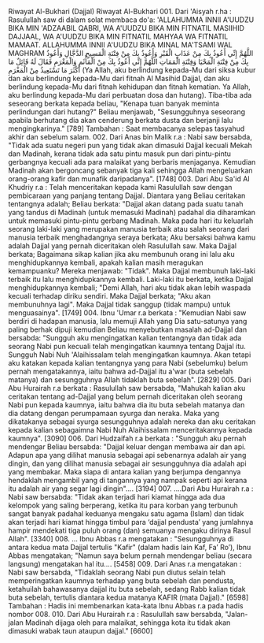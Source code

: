 Riwayat Al-Bukhari (Dajjal) Riwayat Al-Bukhari 001. Dari 'Aisyah r.ha : Rasulullah saw di dalam solat membaca do'a: 'ALLAHUMMA INNII A'UUDZU BIKA MIN 'ADZAABIL QABRI, WA A'UUDZU BIKA MIN FITNATIL MASIIHID DAJJAAL, WA A'UUDZU BIKA MIN FITNATIL MAHYAA WA FITNATIL MAMAAT. ALLAHUMMA INNII A'UUDZU BIKA MINAL MA'TSAMI WAL MAGHRAM اللَّهُمَّ إِنِّي أَعُوذُ بِكَ مِنْ عَذَابِ الْقَبْرِ وَأَعُوذُ بِكَ مِنْ فِتْنَةِ الْمَسِيحِ الدَّجَّالِ وَأَعُوذُ بِكَ مِنْ فِتْنَةِ الْمَحْيَا وَفِتْنَةِ الْمَمَاتِ اللَّهُمَّ إِنِّي أَعُوذُ بِكَ مِنْ الْمَأْثَمِ وَالْمَغْرَمِ فَقَالَ لَهُ قَائِلٌ مَا أَكْثَرَ مَا تَسْتَعِيذُ مِنْ الْمَغْرَمِ (Ya Allah, aku berlindung kepada-Mu dari siksa kubur dan aku berlindung kepada-Mu dari fitnah Al Masihid Dajjal, dan aku berlindung kepada-Mu dari fitnah kehidupan dan fitnah kematian. Ya Allah, aku berlindung kepada-Mu dari perbuatan dosa dan hutang). Tiba-tiba ada seseorang berkata kepada beliau, "Kenapa tuan banyak meminta perlindungan dari hutang?" Beliau menjawab, "Sesungguhnya seseorang apabila berhutang dia akan cenderung berkata dusta dan berjanji lalu mengingkarinya." [789] Tambahan : Saat membacanya selepas tasyahud akhir dan sebelum salam. 002. Dari Anas bin Malik r.a : Nabi saw bersabda, "Tidak ada suatu negeri pun yang tidak akan dimasuki Dajjal kecuali Mekah dan Madinah, kerana tidak ada satu pintu masuk pun dari pintu-pintu gerbangnya kecuali ada para malaikat yang berbaris menjaganya. Kemudian Madinah akan bergoncang sebanyak tiga kali sehingga Allah mengeluarkan orang-orang kafir dan munafik daripadanya". [1748] 003. Dari Abu Sa'id Al Khudriy r.a : Telah menceritakan kepada kami Rasulullah saw dengan pembicaraan yang panjang tentang Dajjal. Diantara yang Beliau ceritakan tentangnya adalah; Beliau berkata: "Dajjal akan datang pada suatu tanah yang tandus di Madinah (untuk memasuki Madinah) padahal dia diharamkan untuk memasuki pintu-pintu gerbang Madinah. Maka pada hari itu keluarlah seorang laki-laki yang merupakan manusia terbaik atau salah seorang dari manusia terbaik menghadangnya seraya berkata; Aku bersaksi bahwa kamu adalah Dajjal yang pernah diceritakan oleh Rasulullah saw. Maka Dajjal berkata; Bagaimana sikap kalian jika aku membunuh orang ini lalu aku menghidupkannya kembali, apakah kalian masih meragukan kemampuanku? Mereka menjawab: "Tidak". Maka Dajjal membunuh laki-laki terbaik itu lalu menghidupkannya kembali. Laki-laki itu berkata, ketika Dajjal menghidupkannya kembali; "Demi Allah, hari aku tidak akan lebih waspada kecuali terhadap diriku sendiri. Maka Dajjal berkata; "Aku akan membunuhnya lagi". Maka Dajjal tidak sanggup (tidak mampu) untuk menguasainya". [1749] 004. Ibnu 'Umar r.a berkata : "Kemudian Nabi saw berdiri di hadapan manusia, lalu memuji Allah yang Dia satu-satunya yang paling berhak dipuji kemudian Beliau menyebutkan masalah ad-Dajjal dan bersabda: "Sungguh aku mengingatkan kalian tentangnya dan tidak ada seorang Nabi pun kecuali telah mengingatkan kaumnya tentang Dajjal itu. Sungguh Nabi Nuh 'Alaihissalam telah mengingatkan kaumnya. Akan tetapi aku katakan kepada kalian tentangnya yang para Nabi (sebelumku) belum pernah mengatakannya, iaitu bahwa ad-Dajjal itu a'war (buta sebelah matanya) dan sesungguhnya Allah tidaklah buta sebelah". [2829] 005. Dari Abu Hurairah r.a berkata : Rasulullah saw bersabda, "Mahukah kalian aku ceritakan tentang ad-Dajjal yang belum pernah diceritakan oleh seorang Nabi pun kepada kaumnya, iaitu bahwa dia itu buta sebelah matanya dan dia datang dengan perumpamaan syurga dan neraka. Maka yang dikatakanya sebagai syurga sesungguhnya adalah nereka dan aku ceritakan kepada kalian sebagaimna Nabi Nuh Alaihissalam menceritakannya kepada kaumnya". [3090] 006. Dari Hudzaifah r.a berkata : "Sungguh aku pernah mendengar Beliau bersabda: "Dajjal keluar dengan membawa air dan api. Adapun apa yang dilihat manusia sebagai api sebenarnya adalah air yang dingin, dan yang dilihat manusia sebagai air sesungguhnya dia adalah api yang membakar. Maka siapa di antara kalian yang berjumpa dengannya hendaklah mengambil yang di tangannya yang nampak seperti api kerana itu adalah air yang segar lagi dingin".... [3194] 007. ....Dari Abu Hurairah r.a : Nabi saw bersabda: "Tidak akan terjadi hari kiamat hingga ada dua kelompok yang saling berperang, ketika itu para korban yang terbunuh sangat banyak padahal keduanya mengaku satu agama (Islam) dan tidak akan terjadi hari kiamat hingga timbul para ‘dajjal pendusta’ yang jumlahnya hampir mendekati tiga puluh orang (dan) semuanya mengaku dirinya Rasul Allah". [3340] 008. ... Ibnu Abbas r.a mengatakan : "Sesungguhnya di antara kedua mata Dajjal tertulis "Kafir" (dalam hadis lain Kaf, Fa’ Ro’), Ibnu Abbas mengatakan; "Namun saya belum pernah mendengar beliau (secara langsung) mengatakan hal itu.... [5458] 009. Dari Anas r.a mengatakan : Nabi saw bersabda, "Tidaklah seorang Nabi pun diutus selain telah memperingatkan kaumnya terhadap yang buta sebelah dan pendusta, ketahuilah bahawasanya dajjal itu buta sebelah, sedang Rabb kalian tidak buta sebelah, tertulis diantara kedua matanya KAFIR (mata Dajjal)." [6598] Tambahan : Hadis ini membenarkan kata-kata Ibnu Abbas r.a pada hadis nombor 008. 010. Dari Abu Hurairah r.a : Rasulullah saw bersabda, "Jalan-jalan Madinah dijaga oleh para malaikat, sehingga kota itu tidak akan dimasuki wabak taun ataupun dajjal." [6600]
